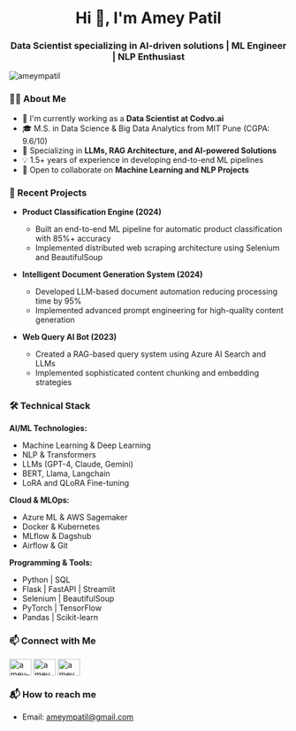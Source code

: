 <h1 align="center">Hi 👋, I'm Amey Patil</h1>
<h3 align="center">Data Scientist specializing in AI-driven solutions | ML Engineer | NLP Enthusiast</h3>

<p align="left">
    <img src="https://komarev.com/ghpvc/?username=ameympatil&label=Profile%20views&color=0e75b6&style=flat" alt="ameympatil" />
</p>

### 👨‍💻 About Me

- 🔭 I'm currently working as a **Data Scientist at Codvo.ai**
- 🎓 M.S. in Data Science & Big Data Analytics from MIT Pune (CGPA: 9.6/10)
- 🌱 Specializing in **LLMs, RAG Architecture, and AI-powered Solutions**
- 💡 1.5+ years of experience in developing end-to-end ML pipelines
- 👯 Open to collaborate on **Machine Learning and NLP Projects**

### 🚀 Recent Projects

- **Product Classification Engine (2024)**
  - Built an end-to-end ML pipeline for automatic product classification with 85%+ accuracy
  - Implemented distributed web scraping architecture using Selenium and BeautifulSoup

- **Intelligent Document Generation System (2024)**
  - Developed LLM-based document automation reducing processing time by 95%
  - Implemented advanced prompt engineering for high-quality content generation

- **Web Query AI Bot (2023)**
  - Created a RAG-based query system using Azure AI Search and LLMs
  - Implemented sophisticated content chunking and embedding strategies

### 🛠 Technical Stack

**AI/ML Technologies:**
- Machine Learning & Deep Learning
- NLP & Transformers
- LLMs (GPT-4, Claude, Gemini)
- BERT, Llama, Langchain
- LoRA and QLoRA Fine-tuning

**Cloud & MLOps:**
- Azure ML & AWS Sagemaker
- Docker & Kubernetes
- MLflow & Dagshub
- Airflow & Git

**Programming & Tools:**
- Python | SQL
- Flask | FastAPI | Streamlit
- Selenium | BeautifulSoup
- PyTorch | TensorFlow
- Pandas | Scikit-learn

### 📫 Connect with Me
<p align="left">
<a href="https://linkedin.com/in/amey-patil-2aa087208/" target="blank"><img align="center" src="https://raw.githubusercontent.com/rahuldkjain/github-profile-readme-generator/master/src/images/icons/Social/linked-in-alt.svg" alt="amey-patil" height="30" width="40" /></a>
<a href="https://twitter.com/ameympatil" target="blank"><img align="center" src="https://raw.githubusercontent.com/rahuldkjain/github-profile-readme-generator/master/src/images/icons/Social/twitter.svg" alt="ameympatil" height="30" width="40" /></a>
<a href="https://kaggle.com/ameympatil" target="blank"><img align="center" src="https://raw.githubusercontent.com/rahuldkjain/github-profile-readme-generator/master/src/images/icons/Social/kaggle.svg" alt="ameympatil" height="30" width="40" /></a>
</p>

### 📬 How to reach me
- Email: ameympatil@gmail.com
